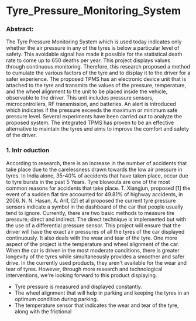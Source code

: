# Tyre_Pressure_Monitoring_System
<h3>
  Abstract:
</h3>

The Tyre Pressure Monitoring System which is used today indicates only
whether the air pressure in any of the tyres is below a particular level of safety. This
avoidable signal has made it possible for the statistical death rate to come up to 650
deaths per year. This project displays values through continuous monitoring.
Therefore, this research proposed a method to cumulate the various factors of the tyre
and to display it to the driver for a safer experience. The proposed TPMS has an
electronic device unit that is attached to the tyre and transmits the values of the
pressure, temperature, and the wheel alignment to the unit to be placed inside the
vehicle, observable to the driver. This unit includes pressure sensors, microcontrollers,
RF transmission, and batteries. An alert is introduced which indicates if the pressure
exceeds the maximum or minimum safe pressure level. Several experiments have been
carried out to analyze the proposed system. The integrated TPMS has proven to be an
effective alternative to maintain the tyres and aims to improve the comfort and safety
of the driver.
<h3>
  1. Intr oduction
</h3>

According to research, there is an increase in the number of accidents that take place due to the
carelessness drawn towards the low air pressure in tyres. In India alone, 35-40% of accidents that have
taken place, occur due to tyre bursts in the past 5 Years. Tyre blowouts are one of the most common
reasons for accidents that take place. T. Xiangjun, proposed [1] the event of a sudden flat tire
accounted for 49.81% of highway accidents, in 2006. N. N. Hasan, A. Arif, [2] et al proposed the
current tyre pressure sensors indicate a symbol in the dashboard of the car that people usually tend to
ignore. Currently, there are two basic methods to measure tire pressure; direct and indirect. The direct
technique is implemented but with the use of a differential pressure sensor. This project will ensure
that the driver will have the exact air pressures of all the tyres of the car displayed continuously. It also
deals with the wear and tear of the tyre. One more aspect of the project is the temperature and wheel
alignment of the car. When the car is driven in the most moderate conditions, there is greater longevity
of the tyres while simultaneously provides a smoother and safer drive. In the currently used products,
they aren't available for the wear and tear of tyres. However, through more research and technological
interventions, we're looking forward to this product displaying.

- Tyre pressure is measured and displayed constantly.
- The wheel alignment that will help in parking and keeping the tyres in an optimum condition
during parking.
- The temperature sensor that indicates the wear and tear of the tyre, along with the frictional
